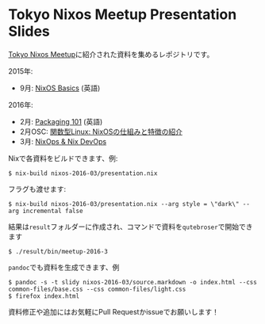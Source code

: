 # Tokyo Nixos Meetup Presentation Slides

[Tokyo Nixos Meetup](http://www.meetup.com/ja-JP/Tokyo-NixOS-Meetup/)に紹介された資料を集めるレポジトリです。

2015年:

- 9月: [NixOS Basics](nixos-2015-09/source.markdown) (英語)

2016年:

- 2月: [Packaging 101](nixos-2016-02/source.markdown) (英語)
- 2月OSC: [関数型Linux: NixOSの仕組みと特徴の紹介](nixos-2016-02-osc/source.markdown)
- 3月: [NixOps & Nix DevOps](nixos-2016-03/source.markdown)

Nixで各資料をビルドできます、例:

```
$ nix-build nixos-2016-03/presentation.nix
```

フラグも渡せます:

```
$ nix-build nixos-2016-03/presentation.nix --arg style = \"dark\" --arg incremental false
```

結果は`result`フォルダーに作成され、コマンドで資料を`qutebroser`で開始できます

```
$ ./result/bin/meetup-2016-3
```

`pandoc`でも資料を生成できます、例

```
$ pandoc -s -t slidy nixos-2016-03/source.markdown -o index.html --css common-files/base.css --css common-files/light.css
$ firefox index.html
```

資料修正や追加にはお気軽にPull Requestかissueでお願いします！
